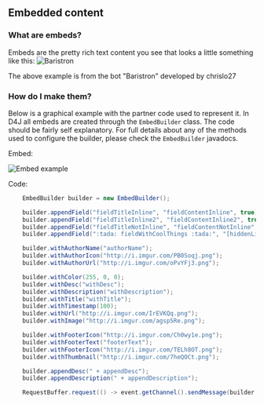 ## Embedded content

### What are embeds?

Embeds are the pretty rich text content you see that looks a little something like this:
![Baristron](http://i.imgur.com/KvJQ6Ko.png)

The above example is from the bot "Baristron" developed by chrislo27

### How do I make them?

Below is a graphical example with the partner code used to represent it. In D4J all embeds are created through the `EmbedBuilder` class. The code should be fairly self explanatory. For full details about any of the methods used to configure the builder, please check the `EmbedBuilder` javadocs.

Embed:

![Embed example](http://i.imgur.com/0zCADHo.png)

Code:

```java
    EmbedBuilder builder = new EmbedBuilder();

    builder.appendField("fieldTitleInline", "fieldContentInline", true);
    builder.appendField("fieldTitleInline2", "fieldContentInline2", true);
    builder.appendField("fieldTitleNotInline", "fieldContentNotInline", false);
    builder.appendField(":tada: fieldWithCoolThings :tada:", "[hiddenLink](http://i.imgur.com/Y9utuDe.png)", false);

    builder.withAuthorName("authorName");
    builder.withAuthorIcon("http://i.imgur.com/PB0Soqj.png");
    builder.withAuthorUrl("http://i.imgur.com/oPvYFj3.png");

    builder.withColor(255, 0, 0);
    builder.withDesc("withDesc");
    builder.withDescription("withDescription");
    builder.withTitle("withTitle");
    builder.withTimestamp(100);
    builder.withUrl("http://i.imgur.com/IrEVKQq.png");
    builder.withImage("http://i.imgur.com/agsp5Re.png");

    builder.withFooterIcon("http://i.imgur.com/Ch0wy1e.png");
    builder.withFooterText("footerText");
    builder.withFooterIcon("http://i.imgur.com/TELh8OT.png");
    builder.withThumbnail("http://i.imgur.com/7heQOCt.png");

    builder.appendDesc(" + appendDesc");
    builder.appendDescription(" + appendDescription");

    RequestBuffer.request(() -> event.getChannel().sendMessage(builder.build()));
```